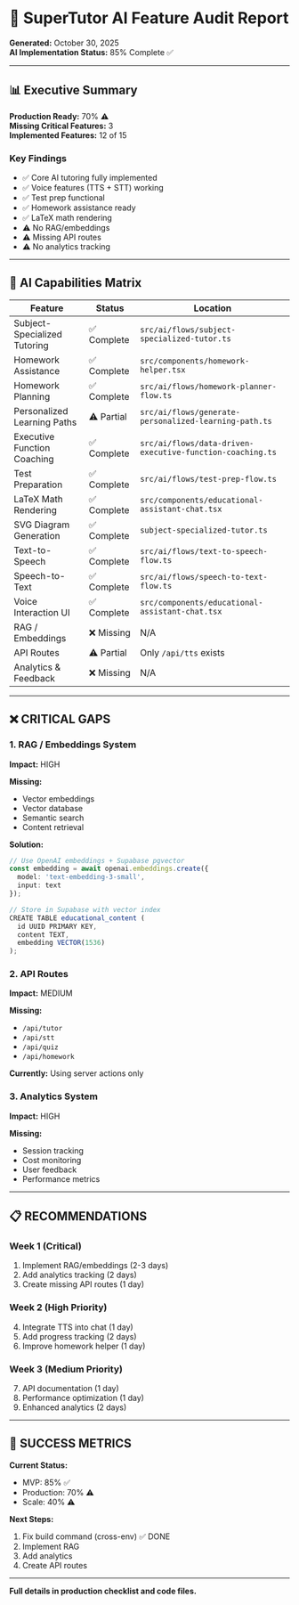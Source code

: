 # 🤖 SuperTutor AI Feature Audit Report
**Generated:** October 30, 2025  
**AI Implementation Status:** 85% Complete ✅

---

## 📊 Executive Summary

**Production Ready:** 70% ⚠️  
**Missing Critical Features:** 3  
**Implemented Features:** 12 of 15

### Key Findings
- ✅ Core AI tutoring fully implemented
- ✅ Voice features (TTS + STT) working
- ✅ Test prep functional
- ✅ Homework assistance ready
- ✅ LaTeX math rendering
- ⚠️ No RAG/embeddings
- ⚠️ Missing API routes
- ⚠️ No analytics tracking

---

## 🎯 AI Capabilities Matrix

| Feature | Status | Location |
|---------|--------|----------|
| Subject-Specialized Tutoring | ✅ Complete | `src/ai/flows/subject-specialized-tutor.ts` |
| Homework Assistance | ✅ Complete | `src/components/homework-helper.tsx` |
| Homework Planning | ✅ Complete | `src/ai/flows/homework-planner-flow.ts` |
| Personalized Learning Paths | ⚠️ Partial | `src/ai/flows/generate-personalized-learning-path.ts` |
| Executive Function Coaching | ✅ Complete | `src/ai/flows/data-driven-executive-function-coaching.ts` |
| Test Preparation | ✅ Complete | `src/ai/flows/test-prep-flow.ts` |
| LaTeX Math Rendering | ✅ Complete | `src/components/educational-assistant-chat.tsx` |
| SVG Diagram Generation | ✅ Complete | `subject-specialized-tutor.ts` |
| Text-to-Speech | ✅ Complete | `src/ai/flows/text-to-speech-flow.ts` |
| Speech-to-Text | ✅ Complete | `src/ai/flows/speech-to-text-flow.ts` |
| Voice Interaction UI | ✅ Complete | `src/components/educational-assistant-chat.tsx` |
| RAG / Embeddings | ❌ Missing | N/A |
| API Routes | ⚠️ Partial | Only `/api/tts` exists |
| Analytics & Feedback | ❌ Missing | N/A |

---

## ❌ CRITICAL GAPS

### 1. RAG / Embeddings System
**Impact:** HIGH

**Missing:**
- Vector embeddings
- Vector database
- Semantic search
- Content retrieval

**Solution:**
```typescript
// Use OpenAI embeddings + Supabase pgvector
const embedding = await openai.embeddings.create({
  model: 'text-embedding-3-small',
  input: text
});

// Store in Supabase with vector index
CREATE TABLE educational_content (
  id UUID PRIMARY KEY,
  content TEXT,
  embedding VECTOR(1536)
);
```

### 2. API Routes
**Impact:** MEDIUM

**Missing:**
- `/api/tutor`
- `/api/stt`
- `/api/quiz`
- `/api/homework`

**Currently:** Using server actions only

### 3. Analytics System
**Impact:** HIGH

**Missing:**
- Session tracking
- Cost monitoring
- User feedback
- Performance metrics

---

## 📋 RECOMMENDATIONS

### Week 1 (Critical)
1. Implement RAG/embeddings (2-3 days)
2. Add analytics tracking (2 days)
3. Create missing API routes (1 day)

### Week 2 (High Priority)
4. Integrate TTS into chat (1 day)
5. Add progress tracking (2 days)
6. Improve homework helper (1 day)

### Week 3 (Medium Priority)
7. API documentation (1 day)
8. Performance optimization (1 day)
9. Enhanced analytics (2 days)

---

## 🎯 SUCCESS METRICS

**Current Status:**
- MVP: 85% ✅
- Production: 70% ⚠️
- Scale: 40% ⚠️

**Next Steps:**
1. Fix build command (cross-env) ✅ DONE
2. Implement RAG
3. Add analytics
4. Create API routes

---

**Full details in production checklist and code files.**
